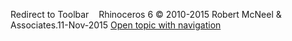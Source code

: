---
---

Redirect to Toolbar&#160;
&#160;
Rhinoceros 6 © 2010-2015 Robert McNeel &amp; Associates.11-Nov-2015
 [Open topic with navigation](toolbar.html) 

